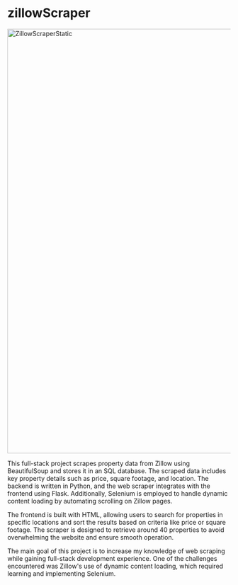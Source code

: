 # zillowScraper

<img width="959" alt="ZillowScraperStatic" src="https://github.com/user-attachments/assets/81ea1a1a-33ce-468b-be9e-ca1c32280038">

This full-stack project scrapes property data from Zillow using BeautifulSoup and stores it in an SQL database. The scraped data includes key property details such as price, square footage, and location. The backend is written in Python, and the web scraper integrates with the frontend using Flask. Additionally, Selenium is employed to handle dynamic content loading by automating scrolling on Zillow pages.

The frontend is built with HTML, allowing users to search for properties in specific locations and sort the results based on criteria like price or square footage. The scraper is designed to retrieve around 40 properties to avoid overwhelming the website and ensure smooth operation.

The main goal of this project is to increase my knowledge of web scraping while gaining full-stack development experience. One of the challenges encountered was Zillow's use of dynamic content loading, which required learning and implementing Selenium.
